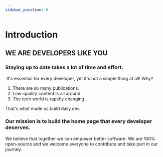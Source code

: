 ```yaml
---
sidebar_position: 0
---
```


# Introduction

## WE ARE DEVELOPERS LIKE YOU

### Staying up to date takes a lot of time and effort.
‍
It's essential for every developer, yet it's not a simple thing at all! Why?
1. There are so many publications.
2. Low-quality content is all around.
3.  The tech world is rapidly changing.

That's what made us build daily.dev.

### Our mission is to build the home page that every developer deserves.

We believe that together we can empower better software. We are 100% open-source and we welcome everyone to contribute and take part in our journey.
